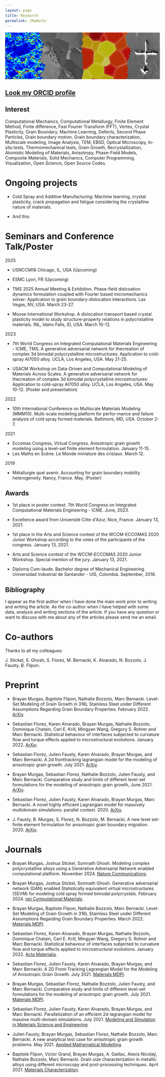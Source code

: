 ```yaml
---
layout: page
title: Research
permalink: /MyWork/
---
```


![My cover](/assets/cover.png)

## [Look my ORCID profile](https://orcid.org/0000-0002-6513-7505)

## Interest

Computational Mechanics, Computational Metallurgy, Finite Element Method, Finite difference, Fast Fourier Transform (FFT), Vertex, Crystal Plasticity, Grain Boundary, Machine Learning, Defects, Second Phase Particles, Grain boundary motion, Grain boundary characterization, Multiscale modeling, Image Analysis, TEM, EBSD, Optical Microscopy, In-situ tests, Thermomechanical tests, Grain Growth, Recrystallization, Atomistic Modeling of Materials, Anisotropy, Phase-Field Models, Composite Materials, Solid Mechanics, Computer Programming, Visualization, Open Science, Open Source Codes.

# Ongoing projects

* Cold Spray and Additive Manufacturing: Machine learning, crystal plasticity, crack propagation and fatigue considering the crystalline nature of materials.

* And this: 

# Seminars and Conference Talk/Poster

2025

* USNCCM18 Chicago, IL, USA (Upcoming)

* ESMC Lyon, FR (Upcoming)

* TMS 2025 Annual Meeting & Exhibition. Phase-field dislcoation dynamics formulation coupled with Fourier based micromechanics solver: Application to grain boundary-dislocation interactions. Las Vegas, NV, USA. March 23-27.

* Moose International Workshop. A dislocation transport based crystal plasticity model to study structure-property relations in polycristalline materials. INL, Idaho Falls, ID, USA. March 10-12.

2023

* 7th World Congress on Integrated Computational Materials Engineering - ICME, TMS. A generative adversarial network for thecreation of complex 3d bimodal polycrystalline microstructures: Application to cold-spray Al7050 alloy. UCLA, Los Angeles, USA. May 21-25.

* USACM Workshop on Data-Driven and Computational Modeling of Materials Across Scales. A generative adversarial network for thecreation of complex 3d bimodal polycrystalline microstructures: Application to cold-spray Al7050 alloy. UCLA, Los Angeles, USA. May 10-12. (Poster and presentation)

2022
* 10th International Conference on Multiscale Materials Modeling (MMM10). Multi-scale modeling platform for perfor-mance and failure analysis of cold spray formed materials. Baltimore, MD, USA. October 2-7.

2021
* Eccomas Congress, Virtual Congress. Anisotropic grain  growth  modeling  using  a  level-set  finite  element  formulation. January 11-15.
* Les Maths en Scène. Le Monde miniature des cristaux. March 12.

2019
* Métallurgie quel avenir. Accounting for grain boundary mobility heterogeneity. Nancy, France. May. (Poster)

## Awards

* 1st place in poster contest. 7th World Congress on Integrated Computational Materials Engineering - ICME. June, 2023.

* Excellence award from Université Côte d'Azur, Nice, France. January 13, 2021.

* 1st place in the Arts and Science contest of the WCCM-ECCOMAS 2020 Junior Workshop according to the votes of the participants of the congress. January 13, 2021.

* Arts and Science contest of the WCCM-ECCOMAS 2020 Junior Workshop. Special mention of the jury. January 13, 2021.

* Diploma Cum-laude. Bachelor degree of Mechanical Engineering. Universidad Industrial de Santander - UIS, Colombia. September, 2018.

## Bibliography

I appear as the first author when I have done the main work prior to writing and writing the article. As the co-author when I have helped with some data, analysis and writing sections of the article. If you have any question or want to discuss with me about any of the articles please send me an email.

# Co-authors

Thanks to all my colleagues:

J. Stickel, S. Ghosh, S. Florez, M. Bernacki, K. Alvarado, N. Bozzolo, J. Fausty. B. Flipon.

# Preprint 

* Brayan Murgas, Bqptiste Flipon, Nathalie Bozzolo, Marc Bernacki. Level-Set Modeling of Grain Growth in 316L Stainless Steel under Different Assumptions Regarding Grain Boundary Properties. February 2022. [ArXiv](https://arxiv.org/abs/2202.04930).

* Sebastian Florez, Karen Alvarado, Brayan Murgas, Nathalie Bozzolo, Dominique Chatain, Carl E. Krill, Mingyan Wang, Gregory S. Rohrer and Marc Bernacki. Statistical behaviour of interfaces subjected to curvature flow and torque effects applied to microstructural evolutions. January 2022. [ArXiv](https://arxiv.org/abs/2106.05605).

* Sebastian Florez, Julien Fausty, Karen Alvarado, Brayan Murgas, and Marc Bernacki. A 2d fronttracking lagrangian model for the modeling of anisotropic grain growth. July 2021. [ArXiv](https://arxiv.org/abs/2106.04892v1).

* Brayan Murgas, Sebastian Florez, Nathalie Bozzolo, Julien Fausty, and Marc Bernacki. Comparative study and limits of different level-set formulations for the modeling of anisotropic grain growth, June 2021. [ArXiv](https://arxiv.org/abs/2106.03565).

* Sebastian Florez, Julien Fausty, Karen Alvarado, Brayan Murgas, Marc Bernacki. A novel highly efficient Lagrangian model for massively multidomain simulations: parallel context. 2020. [ArXiv](https://arxiv.org/abs/2009.04424).

* J. Fausty, B. Murgas, S. Florez, N. Bozzolo, M. Bernacki. A new level set-finite element formulation for anisotropic grain boundary migration. 2020. [ArXiv](https://arxiv.org/abs/2006.15531).

# Journals

* Brayan Murgas, Joshua Stickel, Somnath Ghosh. Modeling complex polycrystalline alloys using a Generative Adversarial Network enabled computational platform. November 2024. [Nature Communications](https://www.nature.com/articles/s41467-024-53865-3).

* Brayan Murgas, Joshua Stickel, Somnath Ghosh. Generative adversarial network (GAN) enabled Statistically equivalent virtual microstructures (SEVM) for modeling cold spray formed bimodal polycrystals. February 2024. [npj Computational Materials](https://www.mdpi.com/1996-1944/15/7/2434).

* Brayan Murgas, Baptiste Flipon, Nathalie Bozzolo, Marc Bernacki. Level-Set Modeling of Grain Growth in 316L Stainless Steel under Different Assumptions Regarding Grain Boundary Properties. March 2022. [Materials MDPI](https://www.mdpi.com/1996-1944/15/7/2434).

* Sebastian Florez, Karen Alvarado, Brayan Murgas, Nathalie Bozzolo, Dominique Chatain, Carl E. Krill, Mingyan Wang, Gregory S. Rohrer and Marc Bernacki. Statistical behaviour of interfaces subjected to curvature flow and torque effects applied to microstructural evolutions. January 2022. [Acta Materialia](https://www.sciencedirect.com/science/article/pii/S1359645421008387).

* Sebastian Florez, Julien Fausty, Karen Alvarado, Brayan Murgas, and Marc Bernacki. A 2D Front-Tracking Lagrangian Model for the Modeling of Anisotropic Grain Growth. July 2021. [Materials MDPI](https://www.mdpi.com/1996-1944/14/15/4219).

* Brayan Murgas, Sebastian Florez, Nathalie Bozzolo, Julien Fausty, and Marc Bernacki. Comparative study and limits of different level-set formulations for the modeling of anisotropic grain growth. July 2021. [Materials MDPI](https://www.mdpi.com/1996-1944/14/14/3883).

* Sebastian Florez, Julien Fausty, Karen Alvarado, Brayan Murgas, and Marc Bernacki. Parallelization of an efficient 2d-lagrangian model for massive multi-domain simulations. July 2021. [Modeling and Simulation in Materials Science and Engineering](https://doi.org/10.1088/1361-651x/ac0ae7). 

* Julien Fausty, Brayan Murgas, Sebastian Florez, Nathalie Bozzolo, Marc Bernacki. A new analytical test case for anisotropic grain growth problems. May 2021. [Applied Mathematical Modelling](https://doi.org/10.1016/j.apm.2020.11.035).

* Baptiste Flipon, Victor Grand, Brayan Murgas, A. Gaillac, Alexis Nicolaÿ, Nathalie Bozzolo, Marc Bernacki. Grain size characterization in metallic alloys using different microscopy and post-processing techniques. April 2021. [Materials Characterization](https://doi.org/10.1016/j.matchar.2021.110977).

